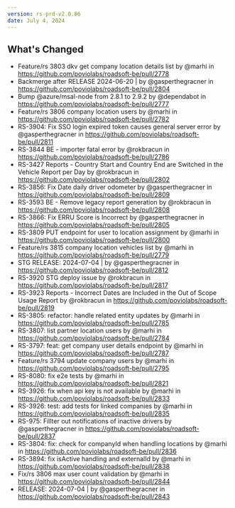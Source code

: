 ```yaml
---
version: rs-prd-v2.0.86
date: July 4, 2024
---
```


## What's Changed
* Feature/rs 3803 dkv get company location details list by @marhi in https://github.com/poviolabs/roadsoft-be/pull/2778
* Backmerge after RELEASE 2024-06-20 | by @gasperthegracner in https://github.com/poviolabs/roadsoft-be/pull/2804
* Bump @azure/msal-node from 2.8.1 to 2.9.2 by @dependabot in https://github.com/poviolabs/roadsoft-be/pull/2777
* Feature/rs 3806 company location users by @marhi in https://github.com/poviolabs/roadsoft-be/pull/2782
* RS-3904: Fix SSO login expired token causes general server error by @gasperthegracner in https://github.com/poviolabs/roadsoft-be/pull/2811
* RS-3844 BE - importer fatal error by @rokbracun in https://github.com/poviolabs/roadsoft-be/pull/2786
* RS-3427 Reports - Country Start and Country End are Switched in the Vehicle Report per Day by @rokbracun in https://github.com/poviolabs/roadsoft-be/pull/2802
* RS-3856: Fix Date daily driver odometer by @gasperthegracner in https://github.com/poviolabs/roadsoft-be/pull/2809
* RS-3593 BE - Remove legacy report generation by @rokbracun in https://github.com/poviolabs/roadsoft-be/pull/2808
* RS-3866: Fix ERRU Score is Incorrect by @gasperthegracner in https://github.com/poviolabs/roadsoft-be/pull/2805
* RS-3809 PUT endpoint for user to location assignment by @marhi in https://github.com/poviolabs/roadsoft-be/pull/2800
* Feature/rs 3815 company location vehicles list by @marhi in https://github.com/poviolabs/roadsoft-be/pull/2779
* STG RELEASE: 2024-07-04 | by @gasperthegracner in https://github.com/poviolabs/roadsoft-be/pull/2812
* RS-3920 STG deploy issue by @rokbracun in https://github.com/poviolabs/roadsoft-be/pull/2817
* RS-3923 Reports - Incorrect Dates are Included in the Out of Scope Usage Report by @rokbracun in https://github.com/poviolabs/roadsoft-be/pull/2819
* RS-3805: refactor: handle related entity updates by @marhi in https://github.com/poviolabs/roadsoft-be/pull/2785
* RS-3807: list partner location users by @marhi in https://github.com/poviolabs/roadsoft-be/pull/2784
* RS-3797: feat: get company user details endpoint by @marhi in https://github.com/poviolabs/roadsoft-be/pull/2787
* Feature/rs 3794 update company users by @marhi in https://github.com/poviolabs/roadsoft-be/pull/2795
* RS-8080: fix e2e tests by @marhi in https://github.com/poviolabs/roadsoft-be/pull/2821
* RS-3926: fix when api key is not available by @marhi in https://github.com/poviolabs/roadsoft-be/pull/2833
* RS-3926: test: add tests for linked companies by @marhi in https://github.com/poviolabs/roadsoft-be/pull/2835
* RS-975: Fillter out notifications of inactive drivers by @gasperthegracner in https://github.com/poviolabs/roadsoft-be/pull/2837
* RS-3804: fix: check for companyId when handling locations by @marhi in https://github.com/poviolabs/roadsoft-be/pull/2836
* RS-3894: fix isActive handling and externalId by @marhi in https://github.com/poviolabs/roadsoft-be/pull/2838
* Fix/rs 3806 max user count validation by @marhi in https://github.com/poviolabs/roadsoft-be/pull/2844
* RELEASE: 2024-07-04 | by @gasperthegracner in https://github.com/poviolabs/roadsoft-be/pull/2843